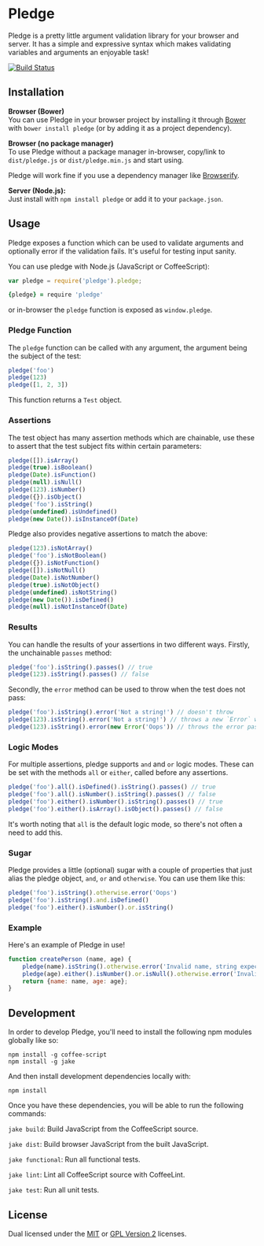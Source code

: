 
# Pledge #

Pledge is a pretty little argument validation library for your
browser and server. It has a simple and expressive syntax which
makes validating variables and arguments an enjoyable task!

[![Build Status][travis-status]][travis]


## Installation ##

**Browser (Bower)**  
You can use Pledge in your browser project by installing it
through [Bower][bower] with `bower install pledge` (or by
adding it as a project dependency).

**Browser (no package manager)**  
To use Pledge without a package manager in-browser, copy/link
to `dist/pledge.js` or `dist/pledge.min.js` and start using.

Pledge will work fine if you use a dependency manager like [Browserify][browserify].

**Server (Node.js):**  
Just install with `npm install pledge` or add it to your
`package.json`.


## Usage ##

Pledge exposes a function which can be used to validate
arguments and optionally error if the validation fails. It's
useful for testing input sanity.

You can use pledge with Node.js (JavaScript or CoffeeScript):

```js
var pledge = require('pledge').pledge;
```

```coffeescript
{pledge} = require 'pledge'
```

or in-browser the `pledge` function is exposed as
`window.pledge`.

### Pledge Function ###

The `pledge` function can be called with any argument, the
argument being the subject of the test:

```js
pledge('foo')
pledge(123)
pledge([1, 2, 3])
```

This function returns a `Test` object.

### Assertions ###

The test object has many assertion methods which are chainable,
use these to assert that the test subject fits within certain
parameters:

```js
pledge([]).isArray()
pledge(true).isBoolean()
pledge(Date).isFunction()
pledge(null).isNull()
pledge(123).isNumber()
pledge({}).isObject()
pledge('foo').isString()
pledge(undefined).isUndefined()
pledge(new Date()).isInstanceOf(Date)
```

Pledge also provides negative assertions to match the above:

```js
pledge(123).isNotArray()
pledge('foo').isNotBoolean()
pledge({}).isNotFunction()
pledge([]).isNotNull()
pledge(Date).isNotNumber()
pledge(true).isNotObject()
pledge(undefined).isNotString()
pledge(new Date()).isDefined()
pledge(null).isNotInstanceOf(Date)
```

### Results ###

You can handle the results of your assertions in two different
ways. Firstly, the unchainable `passes` method:

```js
pledge('foo').isString().passes() // true
pledge(123).isString().passes() // false
```

Secondly, the `error` method can be used to throw when the test
does not pass:

```js
pledge('foo').isString().error('Not a string!') // doesn't throw
pledge(123).isString().error('Not a string!') // throws a new `Error` with the passed in string as a message
pledge(123).isString().error(new Error('Oops')) // throws the error passed into the method
```

### Logic Modes ###

For multiple assertions, pledge supports `and` and `or` logic
modes. These can be set with the methods `all` or `either`,
called before any assertions.

```js
pledge('foo').all().isDefined().isString().passes() // true
pledge('foo').all().isNumber().isString().passes() // false
pledge('foo').either().isNumber().isString().passes() // true
pledge('foo').either().isArray().isObject().passes() // false
```

It's worth noting that `all` is the default logic mode, so
there's not often a need to add this.

### Sugar ###

Pledge provides a little (optional) sugar with a couple of
properties that just alias the pledge object, `and`, `or` and
`otherwise`. You can use them like this:

```js
pledge('foo').isString().otherwise.error('Oops')
pledge('foo').isString().and.isDefined()
pledge('foo').either().isNumber().or.isString()
```

### Example ###

Here's an example of Pledge in use!

```js
function createPerson (name, age) {
    pledge(name).isString().otherwise.error('Invalid name, string expected');
    pledge(age).either().isNumber().or.isNull().otherwise.error('Invalid age, number or null expected');
    return {name: name, age: age};
}
```


## Development ##

In order to develop Pledge, you'll need to install the following
npm modules globally like so:

    npm install -g coffee-script
    npm install -g jake

And then install development dependencies locally with:

    npm install

Once you have these dependencies, you will be able to run the
following commands:

`jake build`: Build JavaScript from the CoffeeScript source.

`jake dist`: Build browser JavaScript from the built JavaScript.

`jake functional`: Run all functional tests.

`jake lint`: Lint all CoffeeScript source with CoffeeLint.

`jake test`: Run all unit tests.


## License ##

Dual licensed under the [MIT][mit] or [GPL Version 2][gpl]
licenses.


[bower]: http://twitter.github.com/bower/
[browserify]: http://github.com/substack/node-browserify
[gpl]: http://opensource.org/licenses/gpl-2.0.php
[mit]: http://opensource.org/licenses/mit-license.php
[travis]: http://secure.travis-ci.org/rowanmanning/pledge
[travis-status]: https://secure.travis-ci.org/rowanmanning/pledge.png?branch=master